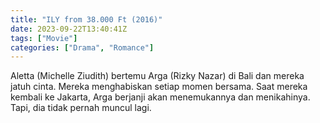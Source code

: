 ```yaml
---
title: "ILY from 38.000 Ft (2016)"
date: 2023-09-22T13:40:41Z
tags: ["Movie"]
categories: ["Drama", "Romance"]
---
```


Aletta (Michelle Ziudith) bertemu Arga (Rizky Nazar) di Bali dan mereka jatuh cinta. Mereka menghabiskan setiap momen bersama. Saat mereka kembali ke Jakarta, Arga berjanji akan menemukannya dan menikahinya. Tapi, dia tidak pernah muncul lagi.

<mux-player stream-type="on-demand"
  src="https://kp3d-my.sharepoint.com/personal/ryoo_kp3d_onmicrosoft_com/_layouts/15/download.aspx?share=EXuyS08eteFMneErFWy0hJEB7TPmt2Bgm782d_CaHiBs7g" metadata-video-title="ILY from 38.000 Ft (2016)" prefer-playback="mse" controls>
  </mux-player>
  
  
  <script src="https://cdn.jsdelivr.net/npm/@mux/mux-player"></script>
  
 <script id="7ExQTfIHtD026pHO3V7i32k3TqNv7ZxiTCBvmGS5OosU" type="application/ld+json">
 {
  "@context": "https://schema.org/",
  "@type": "VideoObject",
  "name": "ILY from 38.000 Ft (2016)",
  "contentUrl": "https://stream.mux.com/WlJW99CSWmfF8jfAAUi4MrAn89cwoi008fwIp5qdu8UQ.m3u8",
  "thumbnailUrl": "https://www.themoviedb.org/t/p/original/y5ngHpr8t7Sm9JF654rGUQzedkr.jpg?width=314&fit_mode=preserve&time=25",
  "uploadDate": "2023-09-22T13:40:41Z",
}

</script>